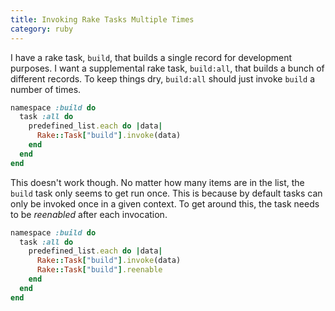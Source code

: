 ```yaml
--- 
title: Invoking Rake Tasks Multiple Times
category: ruby
---
```


I have a rake task, `build`, that builds a single record for development
purposes. I want a supplemental rake task, `build:all`, that builds a bunch
of different records. To keep things dry, `build:all` should just invoke
`build` a number of times.

```ruby
namespace :build do
  task :all do
    predefined_list.each do |data|
      Rake::Task["build"].invoke(data)
    end
  end
end
```

This doesn't work though. No matter how many items are in the list, the
`build` task only seems to get run once. This is because by default tasks
can only be invoked once in a given context. To get around this, the task
needs to be _reenabled_ after each invocation.

```ruby
namespace :build do
  task :all do
    predefined_list.each do |data|
      Rake::Task["build"].invoke(data)
      Rake::Task["build"].reenable
    end
  end
end
```
